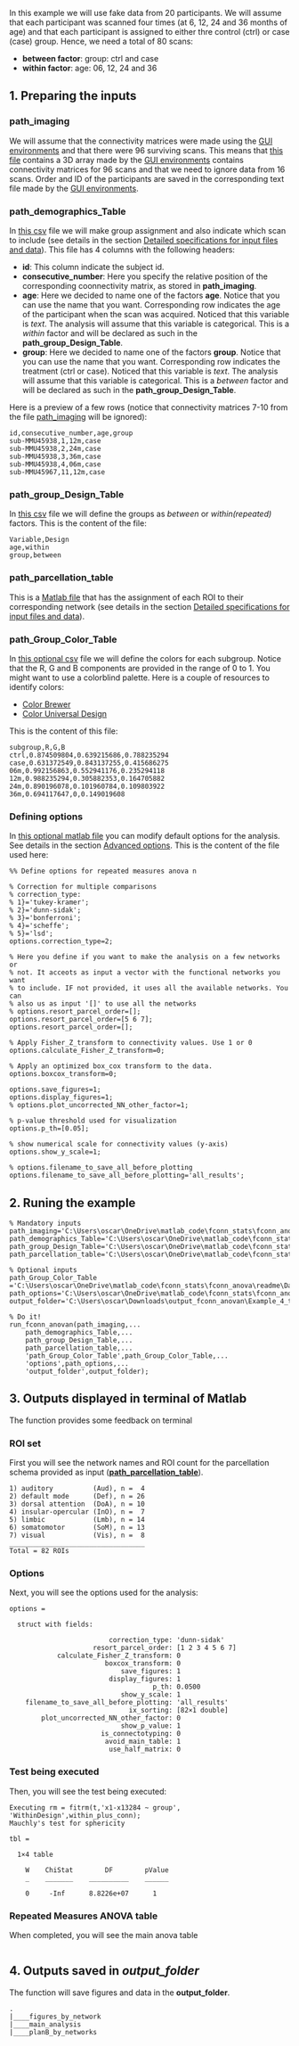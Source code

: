 In this example we will use fake data from 20 participants. We will assume that each participant was scanned four times (at 6, 12, 24 and 36 months of age) and that each participant is assigned to either thre control (ctrl) or case (case) group. Hence, we need a total of 80 scans:

- **between factor**: group: ctrl and case
- **within factor**: age: 06, 12, 24 and 36

## 1. Preparing the inputs


### path_imaging

We will assume that the connectivity matrices were made using the [GUI environments](https://gui-environments-documentation.readthedocs.io/en/latest/GUI_environments/) and that there were 96 surviving scans. This means that [this file](./Zfconn_407_frames.mat) contains a 3D array made by the [GUI environments](https://gui-environments-documentation.readthedocs.io/en/latest/GUI_environments/) contains connectivity matrices for 96 scans and that we need to ignore data from 16 scans. Order and ID of the participants are saved in the corresponding text file made by the [GUI environments](https://gui-environments-documentation.readthedocs.io/en/latest/GUI_environments/).

### path_demographics_Table

In [this csv](./subjects_table.csv) file we will make group assignment and also indicate which scan to include (see details in the section [Detailed specifications for input files and data](../details/detailed_description.md)). This file has 4 columns with the following headers:

- **id**: This column indicate the subject id.
- **consecutive_number**: Here you specify the relative position of the corresponding coonnectivity matrix, as stored in **path_imaging**.
- **age**: Here we decided to name one of the factors **age**. Notice that you can use the name that you want. Corresponding row indicates the age of the participant when the scan was acquired. Noticed that this variable is *text*. The analysis will assume that this variable is categorical. This is a *within* factor and will be declared as such in the **path_group_Design_Table**.
- **group**: Here we decided to name one of the factors **group**. Notice that you can use the name that you want. Corresponding row indicates the treatment (ctrl or case). Noticed that this variable is *text*. The analysis will assume that this variable is categorical. This is a *between* factor and will be declared as such in the **path_group_Design_Table**.

Here is a preview of a few rows (notice that connectivity matrices 7-10 from the file [path_imaging](./Zfconn_407_frames.mat) will be ignored):

```
id,consecutive_number,age,group
sub-MMU45938,1,12m,case
sub-MMU45938,2,24m,case
sub-MMU45938,3,36m,case
sub-MMU45938,4,06m,case
sub-MMU45967,11,12m,case
```

### path_group_Design_Table

In [this csv](./Group_Design_Table.csv) file we will define the groups as *between* or *within(repeated)* factors. This is the content of the file:

```
Variable,Design
age,within
group,between
```

### path_parcellation_table

This is a [Matlab file](./parcel.mat) that has the assignment of each ROI to their corresponding network (see details in the section [Detailed specifications for input files and data](../details/detailed_description.md)).

### path_Group_Color_Table

In [this optional csv](./Group_Design_Table.csv) file we will define the colors for each subgroup. Notice that the R, G and B components are provided in the range of 0 to 1. You might want to use a colorblind palette. Here is a couple of resources to identify colors:

- [Color Brewer](https://colorbrewer2.org/)
- [Color Universal Design](https://jfly.uni-koeln.de/color/)


This is the content of this file:
```
subgroup,R,G,B
ctrl,0.874509804,0.639215686,0.788235294
case,0.631372549,0.843137255,0.415686275
06m,0.992156863,0.552941176,0.235294118
12m,0.988235294,0.305882353,0.164705882
24m,0.890196078,0.101960784,0.109803922
36m,0.694117647,0,0.149019608
```

### Defining options

In [this optional matlab file](./define_options.m) you can modify default options for the analysis. See details in the section [Advanced options](../advanced_usage/advanced_usage.md). This is the content of the file used here:

```
%% Define options for repeated measures anova n

% Correction for multiple comparisons
% correction_type:
% 1}='tukey-kramer';
% 2}='dunn-sidak';
% 3}='bonferroni';
% 4}='scheffe';
% 5}='lsd';
options.correction_type=2;

% Here you define if you want to make the analysis on a few networks or
% not. It acceots as input a vector with the functional networks you want
% to include. IF not provided, it uses all the available networks. You can
% also us as input '[]' to use all the networks
% options.resort_parcel_order=[];
options.resort_parcel_order=[5 6 7];
options.resort_parcel_order=[];

% Apply Fisher_Z_transform to connectivity values. Use 1 or 0
options.calculate_Fisher_Z_transform=0;

% Apply an optimized box_cox transform to the data.
options.boxcox_transform=0;

options.save_figures=1;
options.display_figures=1;
% options.plot_uncorrected_NN_other_factor=1;

% p-value threshold used for visualization
options.p_th=[0.05];

% show numerical scale for connectivity values (y-axis)
options.show_y_scale=1;

% options.filename_to_save_all_before_plotting
options.filename_to_save_all_before_plotting='all_results';
```


## 2. Runing the example
```
% Mandatory inputs
path_imaging='C:\Users\oscar\OneDrive\matlab_code\fconn_stats\fconn_anova\readme\Data\Example_4_time_points\Zfconn_407_frames.mat';
path_demographics_Table='C:\Users\oscar\OneDrive\matlab_code\fconn_stats\fconn_anova\readme\Data\Example_4_time_points\subjects_table.csv';
path_group_Design_Table='C:\Users\oscar\OneDrive\matlab_code\fconn_stats\fconn_anova\readme\Data\Example_4_time_points\Group_Design_Table.csv';
path_parcellation_table='C:\Users\oscar\OneDrive\matlab_code\fconn_stats\fconn_anova\readme\Data\Example_4_time_points\parcel.mat';

% Optional inputs
path_Group_Color_Table ='C:\Users\oscar\OneDrive\matlab_code\fconn_stats\fconn_anova\readme\Data\Example_4_time_points\Group_Color_Table.csv';
path_options='C:\Users\oscar\OneDrive\matlab_code\fconn_stats\fconn_anova\readme\Data\Example_4_time_points\define_options.m';
output_folder='C:\Users\oscar\Downloads\output_fconn_anovan\Example_4_time_points';

% Do it!
run_fconn_anovan(path_imaging,...
    path_demographics_Table,...
    path_group_Design_Table,...
    path_parcellation_table,...
    'path_Group_Color_Table',path_Group_Color_Table,...
    'options',path_options,...
    'output_folder',output_folder);
```

## 3. Outputs displayed in terminal of Matlab

The function provides some feedback on terminal

### ROI set

First you will see the network names and ROI count for the parcellation schema provided as input ([**path_parcellation_table**](./parcel.mat)).

```
1) auditory          (Aud), n =  4
2) default mode      (Def), n = 26
3) dorsal attention  (DoA), n = 10
4) insular-opercular (InO), n =  7
5) limbic            (Lmb), n = 14
6) somatomotor       (SoM), n = 13
7) visual            (Vis), n =  8
__________________________________
Total = 82 ROIs
```

### Options
Next, you will see the options used for the analysis:

```
options = 

  struct with fields:

                         correction_type: 'dunn-sidak'
                     resort_parcel_order: [1 2 3 4 5 6 7]
            calculate_Fisher_Z_transform: 0
                        boxcox_transform: 0
                            save_figures: 1
                         display_figures: 1
                                    p_th: 0.0500
                            show_y_scale: 1
    filename_to_save_all_before_plotting: 'all_results'
                              ix_sorting: [82×1 double]
        plot_uncorrected_NN_other_factor: 0
                            show_p_value: 1
                       is_connectotyping: 0
                        avoid_main_table: 1
                         use_half_matrix: 0

```

### Test being executed

Then, you will see the test being executed:

```
Executing rm = fitrm(t,'x1-x13284 ~ group', 'WithinDesign',within_plus_conn);
Mauchly's test for sphericity 

tbl =

  1×4 table

    W    ChiStat        DF        pValue
    _    _______    __________    ______

    0     -Inf      8.8226e+07      1   
```

### Repeated Measures ANOVA table

When completed, you will see the main anova table

```

```

## 4. Outputs saved in *output_folder*

The function will save figures and data in the **output_folder**. 

```
.
|____figures_by_network
|____main_analysis
|____planB_by_networks

```